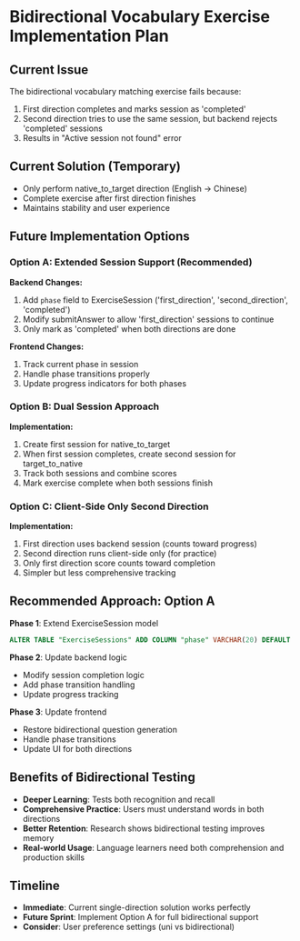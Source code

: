# Bidirectional Vocabulary Exercise Implementation Plan

## Current Issue
The bidirectional vocabulary matching exercise fails because:
1. First direction completes and marks session as 'completed' 
2. Second direction tries to use the same session, but backend rejects 'completed' sessions
3. Results in "Active session not found" error

## Current Solution (Temporary)
- Only perform native_to_target direction (English → Chinese)
- Complete exercise after first direction finishes
- Maintains stability and user experience

## Future Implementation Options

### Option A: Extended Session Support (Recommended)
**Backend Changes:**
1. Add `phase` field to ExerciseSession ('first_direction', 'second_direction', 'completed')
2. Modify submitAnswer to allow 'first_direction' sessions to continue
3. Only mark as 'completed' when both directions are done

**Frontend Changes:**
1. Track current phase in session
2. Handle phase transitions properly
3. Update progress indicators for both phases

### Option B: Dual Session Approach
**Implementation:**
1. Create first session for native_to_target
2. When first session completes, create second session for target_to_native
3. Track both sessions and combine scores
4. Mark exercise complete when both sessions finish

### Option C: Client-Side Only Second Direction
**Implementation:**
1. First direction uses backend session (counts toward progress)
2. Second direction runs client-side only (for practice)
3. Only first direction score counts toward completion
4. Simpler but less comprehensive tracking

## Recommended Approach: Option A

**Phase 1**: Extend ExerciseSession model
```sql
ALTER TABLE "ExerciseSessions" ADD COLUMN "phase" VARCHAR(20) DEFAULT 'single_direction';
```

**Phase 2**: Update backend logic
- Modify session completion logic
- Add phase transition handling
- Update progress tracking

**Phase 3**: Update frontend
- Restore bidirectional question generation
- Handle phase transitions
- Update UI for both directions

## Benefits of Bidirectional Testing
- **Deeper Learning**: Tests both recognition and recall
- **Comprehensive Practice**: Users must understand words in both directions  
- **Better Retention**: Research shows bidirectional testing improves memory
- **Real-world Usage**: Language learners need both comprehension and production skills

## Timeline
- **Immediate**: Current single-direction solution works perfectly
- **Future Sprint**: Implement Option A for full bidirectional support
- **Consider**: User preference settings (uni vs bidirectional)